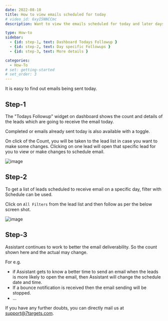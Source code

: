 ```yaml
---
date: 2022-08-10
title: How to view emails scheduled for today
# video_id: 6xyI5NNCCmc
description: Want to view the emails scheduled for today and later days too. 

type: How-to
sidebar:
  - {id: step-1, text: Dashboard Todays Followup }
  - {id: step-2, text: Day specific Followups }
  - {id: step-3, text: More details }

categories:
  - How-To
# set: getting-started
# set_order: 3
---
```

It is easy to find out emails being sent today. 

## Step-1
The "Todays Followup" widget on dashboard shows the count and details of the leads which are going to receive the email today. 

Completed or emails already sent today is also available with a toggle. 

On click of the Count, you will be taken to the lead list in case you want to make some changes. 
Clicking on one lead will open that specific lead for you to view or make changes to schedule email.

![image](../../images/todays-followup.jpg)

## Step-2
To get a list of leads scheduled to receive email on a specific day, filter with Schedule can be used. 

Click on `All Filters` from the lead list and then follow as per the below screen shot.

![image](../../images/schedule-filter.jpg)

## Step-3
Assistant continues to work to better the email deliverability. So the count shown here and the actual may change. 

For e.g. 
- if Assistant gets to know a better time to send an email when the leads is more likely to open the email, then Assistant will change the schedule date and time.
- If a bounce notification is received then the email sending will be stopped.
- ...

If you have any further doubts, you can directly mail us at support@7targets.com.

